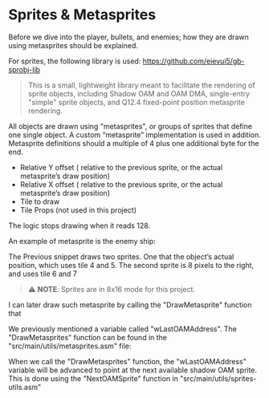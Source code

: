 # Sprites & Metasprites

Before we dive into the player, bullets, and enemies; how they are drawn using metasprites should be explained.

For sprites, the following library is used:  https://github.com/eievui5/gb-sprobj-lib

> This is a small, lightweight library meant to facilitate the rendering of sprite objects, including Shadow OAM and OAM DMA, single-entry "simple" sprite objects, and Q12.4 fixed-point position metasprite rendering.

All objects are drawn using "metasprites", or groups of sprites that define one single object. A custom “metasprite” implementation is used in addition. Metasprite definitions should a multiple of 4 plus one additional byte for the end.

- Relative Y offset ( relative to the previous sprite, or the actual metasprite’s draw position)
- Relative X offset ( relative to the previous sprite, or the actual metasprite’s draw position)
- Tile to draw
- Tile Props (not used in this project)

The logic stops drawing when it reads 128. 

An example of metasprite is the enemy ship:



The Previous snippet draws two sprites. One that the object’s actual position, which uses tile 4 and 5. The second sprite is 8 pixels to the right, and uses tile 6 and 7

>⚠️ **NOTE**: Sprites are in 8x16 mode for this project.

I can later draw such metasprite by calling the "DrawMetasprite" function that


We previously mentioned a variable called "wLastOAMAddress". The "DrawMetasprites" function can be found in the "src/main/utils/metasprites.asm" file:


When we call the "DrawMetasprites" function, the "wLastOAMAddress" variable will be advanced  to point at the next available shadow OAM sprite. This is done using the "NextOAMSprite" function in "src/main/utils/sprites-utils.asm"

